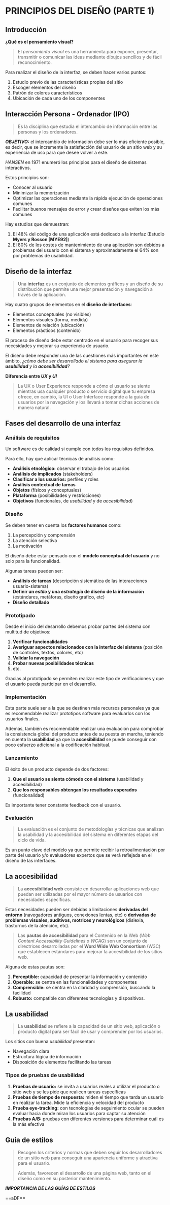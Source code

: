 # PRINCIPIOS DEL DISEÑO (PARTE 1)
## Introducción
**¿Qué es el pensamiento visual?**

> El *pensamiento visual* es una herramienta para exponer, presentar, transmitir o comunicar las ideas mediante dibujos sencillos y de fácil reconocimiento.

Para realizar el diseño de la interfaz, se deben hacer varios puntos:
1. Estudio previo de las características propias del sitio
2. Escoger elementos del diseño
3. Patrón de colores característicos
4. Ubicación de cada uno de los componentes
## Interacción Persona - Ordenador (IPO)
> Es la disciplina que estudia el intercambio de información entre las personas y los ordenadores.

***OBJETIVO:*** el intercambio de información debe ser lo más eficiente posible, es decir, que se incremente la satisfacción del usuario de un sitio web y su experiencia de uso para que desee volver a este.

*HANSEN* en 1971 enumeró los principios para el diseño de sistemas interactivos.

Estos principios son:
- Conocer al usuario
- Minimizar la memorización
- Optimizar las operaciones mediante la rápida ejecución de operaciones comunes
- Facilitar buenos mensajes de error y crear diseños que eviten los más comunes

Hay estudios que demuestran:
1. El 48% del código de una aplicación está dedicado a la interfaz (Estudio **Myers y Rosson [MYE92]**)
2. El 80% de los costes de mantenimiento de una aplicación son debidos a problemas del usuario con el sistema y aproximadamente el 64% son por problemas de usabilidad.
## Diseño de la interfaz
> Una **interfaz** es un conjunto de elementos gráficos y un diseño de su distribución que permite una mejor presentación y navegación a través de la aplicación.

Hay cuatro grupos de elementos en el **diseño de interfaces**:
- Elementos conceptuales (no visibles)
- Elementos visuales (forma, medida)
- Elementos de relación (ubicación)
- Elementos prácticos (contenido)

El proceso de diseño debe estar centrado en el usuario para recoger sus necesidades y mejorar su experiencia de usuario.

El diseño debe responder una de las cuestiones más importantes en este ámbito, *¿cómo debe ser desarrollado el sistema para asegurar la **usabilidad** y la **accesibilidad**?*

**Diferencia entre *UX* y *UI***

> La UX o User Experience responde a cómo el usuario se siente mientras usa cualquier producto o servicio digital que tu empresa ofrece, en cambio, la UI o User Interface responde a la guía de usuarios por la navegación y los llevará a tomar dichas acciones de manera natural.
## Fases del desarrollo de una interfaz
### Análisis de requisitos
Un software es de calidad si cumple con todos los requisitos definidos.

Para ello, hay que aplicar técnicas de análisis como:
- **Análisis etnológico:** observar el trabajo de los usuarios
- **Análisis de implicados** (stakeholders)
- **Clasificar a los usuarios:** perfiles y roles
- **Análisis contextual de tareas**
- **Objetos** (físicos y conceptuales)
- **Plataforma** (posibilidades y restricciones)
- **Objetivos** (funcionales, de *usabilidad* y de *accesibilidad*)
### Diseño
Se deben tener en cuenta los **factores humanos** como:
1. La percepción y comprensión
2. La atención selectiva
3. La motivación

El diseño debe estar pensado con el **modelo conceptual del usuario** y no solo para la funcionalidad.

Algunas tareas pueden ser:
- **Análisis de tareas** (descripción sistemática de las interacciones usuario-sistema)
- **Definir un *estilo* y una *estrategia* de diseño de la información** (estándares, metáforas, diseño gráfico, etc)
- **Diseño detallado**
### Prototipado
Desde el inicio del desarrollo debemos probar partes del sistema con multitud de objetivos:
1. **Verificar funcionalidades**
2. **Averiguar aspectos relacionados con la interfaz del sistema** (posición de controles, textos, colores, etc)
3. **Validar la navegación**
4. **Probar nuevas posibilidades técnicas**
5. etc.

Gracias al prototipado se permiten realizar este tipo de verificaciones y que el usuario pueda participar en el desarrollo.
### Implementación
Esta parte suele ser a la que se destinen más recursos personales ya que es recomendable realizar prototipos software para evaluarlos con los usuarios finales.

Además, también es recomendable realizar una evaluación para comprobar la consistencia global del producto antes de su puesta en marcha, teniendo en cuenta la **usabilidad** ya que la **accesibilidad** se puede conseguir con poco esfuerzo adicional a la codificación habitual.
### Lanzamiento
El éxito de un producto depende de dos factores:
1. **Que el usuario se sienta cómodo con el sistema** (usabilidad y accesibilidad)
2. **Que los responsables obtengan los resultados esperados** (funcionalidad)

Es importante tener constante feedback con el usuario.
### Evaluación
> La evaluación es el conjunto de metodologías y técnicas que analizan la usabilidad y la accesibilidad del sistema en diferentes etapas del ciclo de vida.

Es un punto clave del modelo ya que permite recibir la retroalimentación  por parte del usuario y/o evaluadores expertos que se verá reflejada en el diseño de las interfaces.
## La accesibilidad
> La **accesibilidad web** consiste en desarrollar aplicaciones web que puedan ser utilizadas por el mayor número de usuarios con necesidades específicas.

Estas necesidades pueden ser debidas a limitaciones **derivadas del entorno** (navegadores antiguos, conexiones lentas, etc) o **derivadas de problemas visuales, auditivos, motrices y neurológicos** (dislexia, trastornos de la atención, etc).

> Las **pautas de accesibilidad** para el Contenido en la Web (*Web Content Accessibility Guidelines o WCAG*) son un conjunto de directrices desarrolladas por el **Word Wide Web Consortium** (W3C) que establecen estándares para mejorar la accesibilidad de los sitios web.

Alguna de estas pautas son:
1. **Perceptible:** capacidad de presentar la información y contenido
2. **Operable:** se centra en las funcionalidades y componentes
3. **Comprensible:** se centra en la claridad y comprensión, buscando la facilidad
4. **Robusto:** compatible con diferentes tecnologías y dispositivos.
## La usabilidad
> La **usabilidad** se refiere a la capacidad de un sitio web, aplicación o producto digital para ser fácil de usar y comprender por los usuarios.

Los sitios con buena *usabilidad* presentan:
- Navegación clara
- Estructura lógica de información
- Disposición de elementos facilitando las tareas

### Tipos de pruebas de usabilidad
1. **Pruebas de usuario:** se invita a usuarios reales a utilizar el producto o sitio web y se les pide que realicen tareas específicas
2. **Pruebas de tiempo de respuesta:** miden el tiempo que tarda un usuario en realizar la tarea. Mide la eficiencia y velocidad del producto
3. **Prueba eye-tracking:** con tecnologías de seguimiento ocular se pueden evaluar hacia donde miran los usuarios para captar su atención
4. **Pruebas A/B:** pruebas con diferentes versiones para determinar cuál es la más efectiva
## Guía de estilos
> Recogen los criterios y normas que deben seguir los desarrolladores de un sitio web para conseguir una apariencia uniforme y atractiva para el usuario.
> 
> Además, favorecen el desarrollo de una página web, tanto en el diseño como en su posterior mantenimiento.

***IMPORTANCIA DE LAS GUÍAS DE ESTILOS***

==aDF==